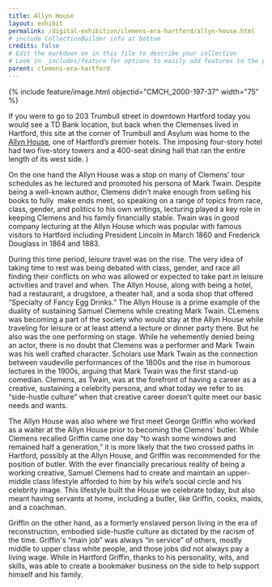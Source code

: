 ```yaml
---
title: Allyn House
layout: exhibit
permalink: /digital-exhibition/clemens-era-hartford/allyn-house.html
# include CollectionBuilder info at bottom
credits: false
# Edit the markdown on in this file to describe your collection
# Look in _includes/feature for options to easily add features to the page
parent: clemens-era-hartford
---
```


{% include feature/image.html objectid="CMCH_2000-197-37" width="75" %}

If you were to go to 203 Trumbull street in downtown Hartford today you would see a TD Bank location, but back when the Clemenses lived in Hartford, this site at the corner of Trumbull and Asylum was home to the [Allyn House](https://emuseum.chs.org/emuseum/objects/25832/allyn-house-corner-of-asylum-street-and-trumbull-street-ha), one of Hartford’s premier hotels. The imposing four-story hotel had two five-story towers and a 400-seat dining hall that ran the entire length of its west side. ) 

On the one hand the Allyn House was a stop on many of Clemens’ tour schedules as he lectured and promoted his persona of Mark Twain. Despite being a well-known author, Clemens didn’t make enough from selling his books to fully  make ends meet, so speaking on a range of topics from race, class, gender, and politics to his own writings, lecturing played a key role in keeping Clemens and his family financially stable. Twain was in good company lecturing at the Allyn House which was popular with famous visitors to Hartford including President Lincoln in March 1860 and Frederick Douglass in 1864 and 1883.  

During this time period, leisure travel was on the rise. The very idea of taking time to rest was being debated with class, gender, and race all finding their conflicts on who was allowed or expected to take part in leisure activities and travel and when. The Allyn House, along with being a hotel, had a restaurant, a drugstore, a theater hall, and a soda shop that offered “Specialty of Fancy Egg Drinks.” The Allyn House is a prime example of the duality of sustaining Samuel Clemens while creating Mark Twain. CLemens was becoming a part of the society who would stay at the Allyn House while traveling for leisure or at least attend a lecture or dinner party there. But he also was the one performing on stage. While he vehemently denied being an actor, there is no doubt that Clemens was a performer and Mark Twain was his well crafted character. Scholars use Mark Twain as the connection between vaudeville performances of the 1800s and the rise in humorous lectures in the 1900s, arguing that Mark Twain was the first stand-up comedian. Clemens, as Twain, was at the forefront of having a career as a creative, sustaining a celebrity persona, and what today we refer to as “side-hustle culture” when that creative career doesn’t quite meet our basic needs and wants. 

The Allyn House was also where we first meet George Griffin who worked as a waiter at the Allyn House prior to becoming the Clemens’ butler. While Clemens recalled Griffin came one day “to wash some windows and remained half a generation,” it is more likely that the two crossed paths in Hartford, possibly at the Allyn House, and Griffin was recommended for the position of butler. With the ever financially precarious reality of being a working creative, Samuel Clemens had to create and maintain an upper-middle class lifestyle afforded to him by his wife’s social circle and his celebrity image. This lifestyle built the House we celebrate today, but also meant having servants at home, including a butler, like Griffin, cooks, maids, and a coachman.

Griffin on the other hand, as a formerly enslaved person living in the era of reconstruction, embodied side-hustle culture as dictated by the racism of the time. Griffin's “main job” was always “in service” of others, mostly middle to upper class white people, and those jobs did not always pay a living wage. While in Hartford Griffin, thanks to his personality, wits, and skills, was able to create a bookmaker business on the side to help support himself and his family. 
